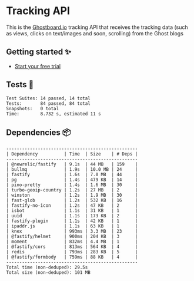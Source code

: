 # Tracking API

This is the [Ghostboard.io](https://ghostboard.io) tracking API that receives the tracking data (such as views, clicks on text/images and soon, scrolling) from the Ghost blogs

## Getting started ✨

- [Start your free trial](https://ghostboard.io)

## Tests 🧪

```
Test Suites: 14 passed, 14 total
Tests:       84 passed, 84 total
Snapshots:   0 total
Time:        8.732 s, estimated 11 s
```

## Dependencies 📦

```
--------------------------------------------------
| Dependency          | Time  | Size    | # Deps |
--------------------------------------------------
| @newrelic/fastify   | 9.1s  | 44 MB   | 159    |
| bullmq              | 1.9s  | 10.0 MB | 24     |
| fastify             | 1.6s  | 7.0 MB  | 44     |
| pg                  | 1.4s  | 479 KB  | 14     |
| pino-pretty         | 1.4s  | 1.6 MB  | 30     |
| turbo-geoip-country | 1.2s  | 27 MB   | 2      |
| winston             | 1.2s  | 1.9 MB  | 30     |
| fast-glob           | 1.2s  | 532 KB  | 16     |
| fastify-no-icon     | 1.2s  | 47 KB   | 2      |
| isbot               | 1.1s  | 31 KB   | 1      |
| uuid                | 1.1s  | 173 KB  | 2      |
| fastify-plugin      | 1.1s  | 42 KB   | 1      |
| ipaddr.js           | 1.1s  | 63 KB   | 1      |
| knex                | 993ms | 3.3 MB  | 23     |
| @fastify/helmet     | 900ms | 204 KB  | 3      |
| moment              | 832ms | 4.4 MB  | 1      |
| @fastify/cors       | 813ms | 564 KB  | 4      |
| redis               | 793ms | 283 KB  | 5      |
| @fastify/formbody   | 759ms | 88 KB   | 4      |
--------------------------------------------------
Total time (non-deduped): 29.5s
Total size (non-deduped): 101 MB


```
